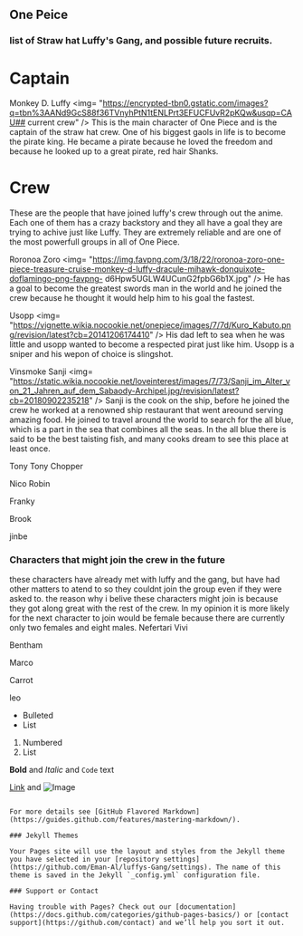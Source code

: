 ## One Peice


### list of Straw hat Luffy's Gang, and possible future recruits.


# Captain
Monkey D. Luffy
<img= "https://encrypted-tbn0.gstatic.com/images?q=tbn%3AANd9GcS88f36TVnyhPtN1tENLPrt3EFUCFUvR2pKQw&usqp=CAU## current crew" />
This is the main character of One Piece and is the captain of the straw hat crew. One of his biggest gaols in life is to become the pirate king. He became a pirate because he loved the freedom and because he looked up to a great pirate, red hair Shanks.
# Crew
These are the people that have joined luffy's crew through out the anime. Each one of them has a crazy backstory and they all have a goal they are trying to achive just like Luffy. They are extremely reliable and are one of the most powerfull groups in all of One Piece.

Roronoa Zoro
<img= "https://img.favpng.com/3/18/22/roronoa-zoro-one-piece-treasure-cruise-monkey-d-luffy-dracule-mihawk-donquixote-doflamingo-png-favpng-
d6Hpw5UGLW4UCunG2fpbG6b1X.jpg" />
He has a goal to become the greatest swords man in the world and he joined the crew because he thought it would help him to his goal the fastest.

Usopp
<img= "https://vignette.wikia.nocookie.net/onepiece/images/7/7d/Kuro_Kabuto.png/revision/latest?cb=20141206174410" />
His dad left to sea when he was little and usopp wanted to become a respected pirat just like him. Usopp is a sniper and his wepon of choice is slingshot.

Vinsmoke Sanji
<img= "https://static.wikia.nocookie.net/loveinterest/images/7/73/Sanji_im_Alter_von_21_Jahren_auf_dem_Sabaody-Archipel.jpg/revision/latest?cb=20180902235218" />
Sanji is the cook on the ship, before he joined the crew he worked at a renowned ship restaurant that went areound serving amazing food. He joined to travel around the world to search for the all blue, which is a part in the sea that combines all the seas. In the all blue there is said to be the best taisting fish, and many cooks dream to see this place at least once.

Tony Tony Chopper


Nico Robin

Franky

Brook

jinbe

### Characters that might join the crew in the future
these characters have already met with luffy and the gang, but have had other matters to atend to so they couldnt join the group even if they were asked to. the reason why i belive these characters might join is because they got along great with the rest of the crew. In my opinion it is more likely for the next character to join would be female because there are currently only two females and eight males.
Nefertari Vivi

Bentham

Marco

Carrot

leo


- Bulleted
- List

1. Numbered
2. List

**Bold** and _Italic_ and `Code` text

[Link](url) and ![Image](src)
```

For more details see [GitHub Flavored Markdown](https://guides.github.com/features/mastering-markdown/).

### Jekyll Themes

Your Pages site will use the layout and styles from the Jekyll theme you have selected in your [repository settings](https://github.com/Eman-Al/luffys-Gang/settings). The name of this theme is saved in the Jekyll `_config.yml` configuration file.

### Support or Contact

Having trouble with Pages? Check out our [documentation](https://docs.github.com/categories/github-pages-basics/) or [contact support](https://github.com/contact) and we’ll help you sort it out.
